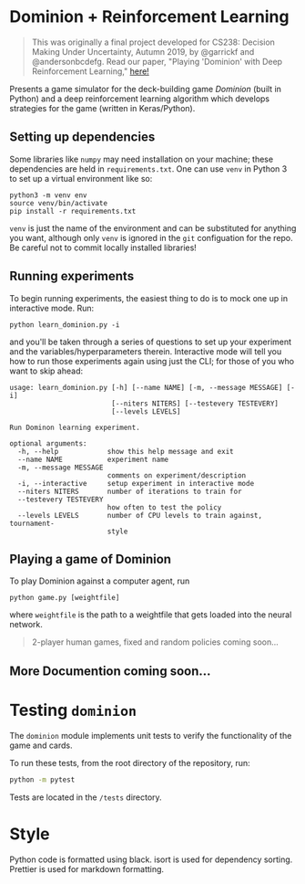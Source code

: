 # Dominion + Reinforcement Learning

> This was originally a final project developed for CS238: Decision Making Under
> Uncertainty, Autumn 2019, by @garrickf and @andersonbcdefg. Read our paper,
> "Playing 'Dominion' with Deep Reinforcement Learning,"
> [here!](https://benanderson.codes/static/media/dominion.edbe2a9d.pdf)

Presents a game simulator for the deck-building game _Dominion_ (built in
Python) and a deep reinforcement learning algorithm which develops strategies
for the game (written in Keras/Python).

## Setting up dependencies

Some libraries like `numpy` may need installation on your machine; these
dependencies are held in `requirements.txt`. One can use `venv` in Python 3 to
set up a virtual environment like so:

```shell
python3 -m venv env
source venv/bin/activate
pip install -r requirements.txt
```

`venv` is just the name of the environment and can be substituted for anything
you want, although only `venv` is ignored in the `git` configuation for the
repo. Be careful not to commit locally installed libraries!

## Running experiments

To begin running experiments, the easiest thing to do is to mock one up in
interactive mode. Run:

```shell
python learn_dominion.py -i
```

and you'll be taken through a series of questions to set up your experiment and
the variables/hyperparameters therein. Interactive mode will tell you how to run
those experiments again using just the CLI; for those of you who want to skip
ahead:

```
usage: learn_dominion.py [-h] [--name NAME] [-m, --message MESSAGE] [-i]
                         [--niters NITERS] [--testevery TESTEVERY]
                         [--levels LEVELS]

Run Dominon learning experiment.

optional arguments:
  -h, --help            show this help message and exit
  --name NAME           experiment name
  -m, --message MESSAGE
                        comments on experiment/description
  -i, --interactive     setup experiment in interactive mode
  --niters NITERS       number of iterations to train for
  --testevery TESTEVERY
                        how often to test the policy
  --levels LEVELS       number of CPU levels to train against, tournament-
                        style
```

## Playing a game of Dominion

To play Dominion against a computer agent, run

```shell
python game.py [weightfile]
```

where `weightfile` is the path to a weightfile that gets loaded into the neural
network.

> 2-player human games, fixed and random policies coming soon...

## More Documention coming soon...

# Testing `dominion`

The `dominion` module implements unit tests to verify the functionality of the
game and cards.

To run these tests, from the root directory of the repository, run:

```zsh
python -m pytest
```

Tests are located in the `/tests` directory.

# Style

Python code is formatted using black. isort is used for dependency sorting.
Prettier is used for markdown formatting.

